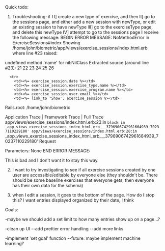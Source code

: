 Quick todo:

1) Troubleshooting: if I
I] create a new type of exercise, and then
II] go to the sessions page, and either add a new session with newType, or edit an existing session to have newType
III] go to the exerciseType page, and delete this newType
IV] attempt to go to the sessions page
I receive the following message:
  BEGIN ERROR MESSAGE:
NoMethodError in ExerciseSessions#index
Showing /home/john/biometric/app/views/exercise_sessions/index.html.erb where line #23 raised:

undefined method `name' for nil:NilClass
Extracted source (around line #23):
21
22
23
24
25
26

      <tr>
        <td><%= exercise_session.date %></td>
        <td><%= exercise_session.exercise_type.name %></td>
        <td><%= exercise_session.exercise_program.name %></td>
        <td><%= exercise_session.user.email %></td>
        <td><%= link_to 'Show', exercise_session %></td>

Rails.root: /home/john/biometric

Application Trace | Framework Trace | Full Trace
app/views/exercise_sessions/index.html.erb:23:in `block in _app_views_exercise_sessions_index_html_erb___3796906742961664939_70237110229180'
app/views/exercise_sessions/index.html.erb:20:in `_app_views_exercise_sessions_index_html_erb___3796906742961664939_70237110229180'
Request

Parameters:
None
  END ERROR MESSAGE:

This is bad and I don't want it to stay this way.




2) I want to try investigating to see if all exercise sessions created by one user are accessible/editable by everyone else (they shouldn't be. There should be some baseline exercises that everyone gets, then everyone has their own data for the schema)


3) when I edit a session, it goes to the bottom of the page. How do I stop this? I want entries displayed organized by their date, I think


Goals:

-maybe we should add a set limit to how many entries show up on a page...?

-clean up UI
--add prettier error handling
--add more links

-implement 'set goal' function
--future: maybe implement machine learning?
